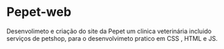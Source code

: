 # Pepet-web
Desenvolimeto e criação do site da Pepet um clinica veterinária incluido serviços de petshop, para o desenvolvimeto pratico em CSS , HTML  e JS.
